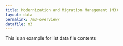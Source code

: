 ```yaml
---
title: Modernization and Migration Management (M3)
layout: data
permalink: /m3-overview/
datafile: m3
---
```


This is an example for list data file contents